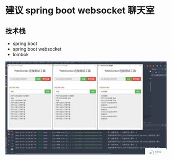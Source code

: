 # 建议 spring boot websocket 聊天室


## 技术栈

* spring boot 
* spring boot websocket 
* lombok


![./doc/01.png](./doc/01.png)